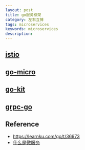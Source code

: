```yaml
---
layout: post
title: go服务框架
category: 左右互搏
tags: microservices
keywords: microservices
description: 
---
```


## [istio](https://github.com/istio/istio)

## [go-micro](https://github.com/micro/go-micro)

## [go-kit](https://github.com/go-kit/kit)

## [grpc-go](https://github.com/grpc/grpc-go)

## Reference

* <https://learnku.com/go/t/36973>
* [什么是微服务](https://www.cnblogs.com/xiao2shiqi/p/11298663.html)